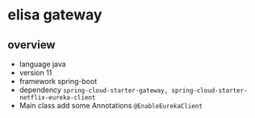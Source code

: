 # elisa gateway

## overview
  - language    java 
  - version     11
  - framework   spring-boot
  - dependency  `spring-cloud-starter-gateway, spring-cloud-starter-netflix-eureka-client`
  - Main class add some Annotations `@EnableEurekaClient`

